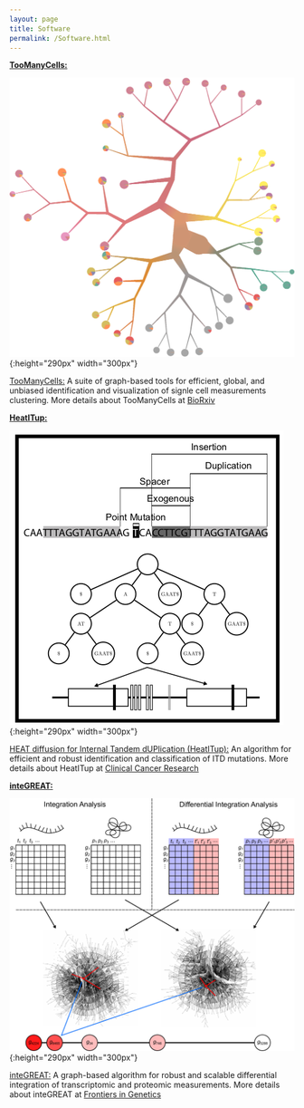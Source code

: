 ```yaml
---
layout: page
title: Software 
permalink: /Software.html
---
```


**[TooManyCells:](https://github.com/faryabiLab/too-many-cells)**

![TooManyCells](assets/dendrogram.png){:height="290px" width="300px"}

[TooManyCells:](https://github.com/faryabiLab/too-many-cells) A suite of graph-based tools for efficient, global, and unbiased identification and visualization of signle cell measurements clustering. More details about TooManyCells at [BioRxiv]() 

**[HeatITup:](https://github.com/faryabib/HeatITup)**

![HeatITup](assets/HeatITup.png){:height="290px" width="300px"}

[HEAT diffusion for Internal Tandem dUPlication (HeatITup):](https://github.com/faryabib/HeatITup) An algorithm for efficient and robust identification and classification of ITD mutations. More details about HeatITup at [Clinical Cancer Research](http://clincancerres.aacrjournals.org/content/early/2018/09/01/1078-0432.CCR-18-0655)

**[inteGREAT:](https://github.com/faryabib/inteGREAT)**

![inteGREAT](assets/inteGREAT.png){:height="290px" width="300px"}

[inteGREAT:](https://github.com/faryabib/inteGREAT) A graph-based algorithm for robust and scalable differential integration of transcriptomic and proteomic measurements. More details about inteGREAT at [Frontiers in Genetics](https://goo.gl/pvZ4Dn) 
